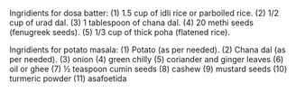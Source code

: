 Ingridients for dosa batter:
(1) 1.5 cup of idli rice or parboiled rice.
(2) 1/2 cup of urad dal.
(3) 1 tablespoon of chana dal.
(4) 20 methi seeds (fenugreek seeds).
(5) 1/3 cup of thick poha (flatened rice).

Ingridients for potato masala:
(1) Potato (as per needed).
(2) Chana dal (as per needed).
(3) onion 
(4) green chilly
(5) coriander and ginger leaves
(6) oil or ghee
(7) ½ teaspoon cumin seeds
(8) cashew
(9) mustard seeds
(10) turmeric powder
(11) asafoetida